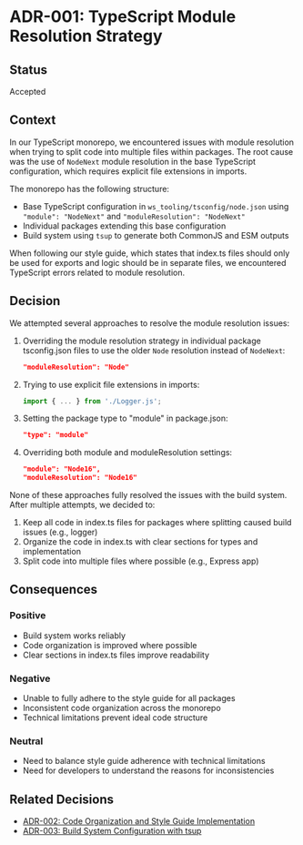 # ADR-001: TypeScript Module Resolution Strategy

## Status

Accepted

## Context

In our TypeScript monorepo, we encountered issues with module resolution when trying to split code into multiple files within packages. The root cause was the use of `NodeNext` module resolution in the base TypeScript configuration, which requires explicit file extensions in imports.

The monorepo has the following structure:

- Base TypeScript configuration in `ws_tooling/tsconfig/node.json` using `"module": "NodeNext"` and `"moduleResolution": "NodeNext"`
- Individual packages extending this base configuration
- Build system using `tsup` to generate both CommonJS and ESM outputs

When following our style guide, which states that index.ts files should only be used for exports and logic should be in separate files, we encountered TypeScript errors related to module resolution.

## Decision

We attempted several approaches to resolve the module resolution issues:

1. Overriding the module resolution strategy in individual package tsconfig.json files to use the older `Node` resolution instead of `NodeNext`:

   ```json
   "moduleResolution": "Node"
   ```

2. Trying to use explicit file extensions in imports:

   ```typescript
   import { ... } from './Logger.js';
   ```

3. Setting the package type to "module" in package.json:

   ```json
   "type": "module"
   ```

4. Overriding both module and moduleResolution settings:

   ```json
   "module": "Node16",
   "moduleResolution": "Node16"
   ```

None of these approaches fully resolved the issues with the build system. After multiple attempts, we decided to:

1. Keep all code in index.ts files for packages where splitting caused build issues (e.g., logger)
2. Organize the code in index.ts with clear sections for types and implementation
3. Split code into multiple files where possible (e.g., Express app)

## Consequences

### Positive

- Build system works reliably
- Code organization is improved where possible
- Clear sections in index.ts files improve readability

### Negative

- Unable to fully adhere to the style guide for all packages
- Inconsistent code organization across the monorepo
- Technical limitations prevent ideal code structure

### Neutral

- Need to balance style guide adherence with technical limitations
- Need for developers to understand the reasons for inconsistencies

## Related Decisions

- [ADR-002: Code Organization and Style Guide Implementation](./002-code-organization-and-style-guide.md)
- [ADR-003: Build System Configuration with tsup](./003-build-system-configuration-with-tsup.md)
